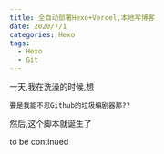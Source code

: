 ```yaml
---
title: 全自动部署Hexo+Vercel,本地写博客
date: 2020/7/1
categories: Hexo
tags:
  - Hexo
  - Git
---
```


一天,我在洗澡的时候,想

```
要是我能不忍Github的垃圾编剧器那??
```

然后,这个脚本就诞生了

to be continued
